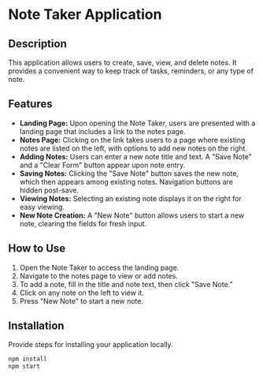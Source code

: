 # Note Taker Application

## Description

This application allows users to create, save, view, and delete notes. It provides a convenient way to keep track of tasks, reminders, or any type of note.

## Features

- **Landing Page:** Upon opening the Note Taker, users are presented with a landing page that includes a link to the notes page.
- **Notes Page:** Clicking on the link takes users to a page where existing notes are listed on the left, with options to add new notes on the right.
- **Adding Notes:** Users can enter a new note title and text. A "Save Note" and a "Clear Form" button appear upon note entry.
- **Saving Notes:** Clicking the "Save Note" button saves the new note, which then appears among existing notes. Navigation buttons are hidden post-save.
- **Viewing Notes:** Selecting an existing note displays it on the right for easy viewing.
- **New Note Creation:** A "New Note" button allows users to start a new note, clearing the fields for fresh input.

## How to Use

1. Open the Note Taker to access the landing page.
2. Navigate to the notes page to view or add notes.
3. To add a note, fill in the title and note text, then click "Save Note."
4. Click on any note on the left to view it.
5. Press "New Note" to start a new note.



## Installation

Provide steps for installing your application locally.

```bash
npm install
npm start
